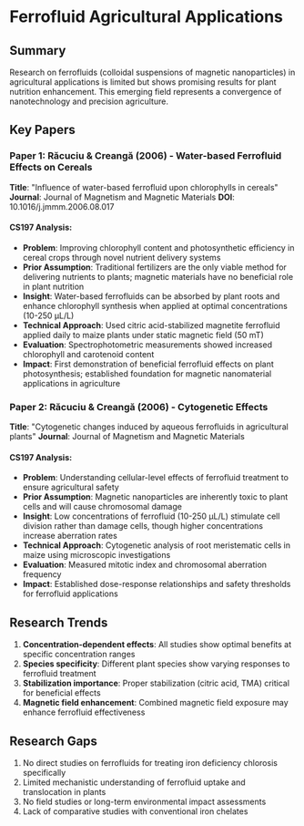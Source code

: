 # Ferrofluid Agricultural Applications

## Summary
Research on ferrofluids (colloidal suspensions of magnetic nanoparticles) in agricultural applications is limited but shows promising results for plant nutrition enhancement. This emerging field represents a convergence of nanotechnology and precision agriculture.

## Key Papers

### Paper 1: Răcuciu & Creangă (2006) - Water-based Ferrofluid Effects on Cereals
**Title**: "Influence of water-based ferrofluid upon chlorophylls in cereals"
**Journal**: Journal of Magnetism and Magnetic Materials
**DOI**: 10.1016/j.jmmm.2006.08.017

#### CS197 Analysis:
- **Problem**: Improving chlorophyll content and photosynthetic efficiency in cereal crops through novel nutrient delivery systems
- **Prior Assumption**: Traditional fertilizers are the only viable method for delivering nutrients to plants; magnetic materials have no beneficial role in plant nutrition
- **Insight**: Water-based ferrofluids can be absorbed by plant roots and enhance chlorophyll synthesis when applied at optimal concentrations (10-250 μL/L)
- **Technical Approach**: Used citric acid-stabilized magnetite ferrofluid applied daily to maize plants under static magnetic field (50 mT)
- **Evaluation**: Spectrophotometric measurements showed increased chlorophyll and carotenoid content
- **Impact**: First demonstration of beneficial ferrofluid effects on plant photosynthesis; established foundation for magnetic nanomaterial applications in agriculture

### Paper 2: Răcuciu & Creangă (2006) - Cytogenetic Effects
**Title**: "Cytogenetic changes induced by aqueous ferrofluids in agricultural plants"
**Journal**: Journal of Magnetism and Magnetic Materials

#### CS197 Analysis:
- **Problem**: Understanding cellular-level effects of ferrofluid treatment to ensure agricultural safety
- **Prior Assumption**: Magnetic nanoparticles are inherently toxic to plant cells and will cause chromosomal damage
- **Insight**: Low concentrations of ferrofluid (10-250 μL/L) stimulate cell division rather than damage cells, though higher concentrations increase aberration rates
- **Technical Approach**: Cytogenetic analysis of root meristematic cells in maize using microscopic investigations
- **Evaluation**: Measured mitotic index and chromosomal aberration frequency
- **Impact**: Established dose-response relationships and safety thresholds for ferrofluid applications

## Research Trends
1. **Concentration-dependent effects**: All studies show optimal benefits at specific concentration ranges
2. **Species specificity**: Different plant species show varying responses to ferrofluid treatment
3. **Stabilization importance**: Proper stabilization (citric acid, TMA) critical for beneficial effects
4. **Magnetic field enhancement**: Combined magnetic field exposure may enhance ferrofluid effectiveness

## Research Gaps
1. No direct studies on ferrofluids for treating iron deficiency chlorosis specifically
2. Limited mechanistic understanding of ferrofluid uptake and translocation in plants
3. No field studies or long-term environmental impact assessments
4. Lack of comparative studies with conventional iron chelates